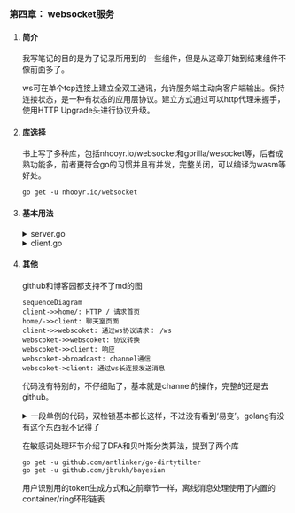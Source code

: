 ### 第四章： websocket服务
1. #### 简介
    我写笔记的目的是为了记录所用到的一些组件，但是从这章开始到结束组件不像前面多了。
    
    ws可在单个tcp连接上建立全双工通讯，允许服务端主动向客户端输出。保持连接状态，是一种有状态的应用层协议。建立方式通过可以http代理来握手，使用HTTP Upgrade头进行协议升级。

2. #### 库选择
    书上写了多种库，包括nhooyr.io/websocket和gorilla/wesocket等，后者成熟功能多，前者更符合go的习惯并且有并发，完整关闭，可以编译为wasm等好处。 
    
    ```
    go get -u nhooyr.io/websocket
    ```

3. #### 基本用法
     
    <details>
    <summary> server.go </summary>

    ```golang
    package main
    
    import (
    	"context"
    	"fmt"
    	"log"
    	"net/http"
    	"time"
    
    	"nhooyr.io/websocket"
    	"nhooyr.io/websocket/wsjson"
    )

    func main() {
    	http.HandleFunc("/", func(w http.ResponseWriter, r *http.Request) {
    		fmt.Fprintln(w, "HTTP Hello")
    	})
    
    	http.HandleFunc("/ws", func(w http.ResponseWriter, r *http.Request) {
    		conn, err := websocket.Accept(w, r, nil)
    		if err != nil {
    			log.Println(err)
    			return
    		}
    		defer conn.Close(websocket.StatusInternalError, "internal error")
    		ctx, cancel := context.WithTimeout(r.Context(), time.Second*10)
    		defer cancel()
    
    		var v interface{}
    		err = wsjson.Read(ctx, conn, &v)
    		if err != nil {
    			log.Println(err)
    			return
    		}
    		log.Printf("client resvered: %v\n", v)
    
    		err = wsjson.Write(ctx, conn, "Hello websocket client.")
    		if err != nil {
    			log.Println(err)
    			return
    		}
    
    		conn.Close(websocket.StatusNormalClosure, "")
    	})
    
    	log.Fatal(http.ListenAndServe(":2021", nil))
    }

    ```
    </details>
    
    <details>
    <summary> client.go </summary>

    ```golang
    package main
    
    import (
    	"context"
    	"fmt"
    	"time"
    
    	"nhooyr.io/websocket"
    	"nhooyr.io/websocket/wsjson"
    )
    
    func main() {
    	ctx, cancel := context.WithTimeout(context.Background(), time.Minute)
    	defer cancel()
    
    	c, _, err := websocket.Dial(ctx, "ws://localhost:2021/ws", nil)
    	if err != nil {
    		panic(err)
    	}
    	defer c.Close(websocket.StatusInternalError, "internal error")
    	err = wsjson.Write(ctx, c, "Hello websocket server")
    	if err != nil {
    		panic(err)
    	}
    
    	var v interface{}
    	err = wsjson.Read(ctx, c, &v)
    	if err != nil {
    		panic(err)
    	}
    	fmt.Printf("resvered server's response : %v\n", v)
    	c.Close(websocket.StatusNormalClosure, "")
    }


    ```
    </details>
    

4. #### 其他
    
    github和博客园都支持不了md的图
    ```
    sequenceDiagram
    client->>home/: HTTP / 请求首页
    home/->>client: 聊天室页面
    client->>webscoket: 通过ws协议请求： /ws
    webscoket->>webscoket: 协议转换
    webscoket->>client: 响应
    webscoket->broadcast: channel通信
    webscoket->client: 通过ws长连接发送消息
    ```
     
    代码没有特别的，不仔细贴了，基本就是channel的操作，完整的还是去github。
    <details>
    <summary> 一段单例的代码，双检锁基本都长这样，不过没有看到‘易变’。golang有没有这个东西我不记得了 </summary>

    ```golang
    package singleton
    
    import "sync"
    
    type singleton2 struct {
    	count int
    }
    
    var (
    	instance2 *singleton2
    	mutex     sync.Mutex
    )
    
    func New() *singleton2 {
    	if instance2 == nil {
    		mutex.Lock()
    		if instance2 == nil {
    			instance2 = new(singleton2)
    		}
    		mutex.Unlock()
    	}
    	return instance2
    }
    func (s *singleton2) Add() int {
    	s.count++
    	return s.count
    }

    ```
    </details>    

    在敏感词处理环节介绍了DFA和贝叶斯分类算法，提到了两个库
    ```
    go get -u github.com/antlinker/go-dirtytilter
    go get -u github.com/jbrukh/bayesian
    ```
    
    用户识别用的token生成方式和之前章节一样，离线消息处理使用了内置的container/ring环形链表
